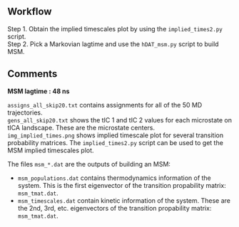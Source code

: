 ## Workflow

Step 1. Obtain the implied timescales plot by using the `implied_times2.py` script.
</br >
Step 2. Pick a Markovian lagtime and use the `hDAT_msm.py` script to build MSM.

## Comments
**MSM lagtime : 48 ns**
</br >

`assigns_all_skip20.txt` contains assignments for all of the 50 MD trajectories.
</br>
`gens_all_skip20.txt` shows the tIC 1 and tIC 2 values for each microstate on tICA landscape. These are the microstate centers.
</br>
`img_implied_times.png` shows implied timescale plot for several transition probability matrices. 
The `implied_times2.py` script can be used to get the MSM implied timescales plot.
</br>

The files `msm_*.dat` are the outputs of building an MSM:
</br>
   * `msm_populations.dat` contains thermodynamics information of the system. This is the first eigenvector of the transition propability matrix: `msm_tmat.dat`.
   * `msm_timescales.dat` contain kinetic information of the system. These are the 2nd, 3rd, etc. eigenvectors of the transition propability matrix: `msm_tmat.dat`.

